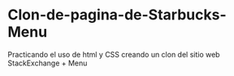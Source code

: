 # Clon-de-pagina-de-Starbucks-Menu
Practicando el uso de html y CSS creando un clon del sitio web StackExchange + Menu
